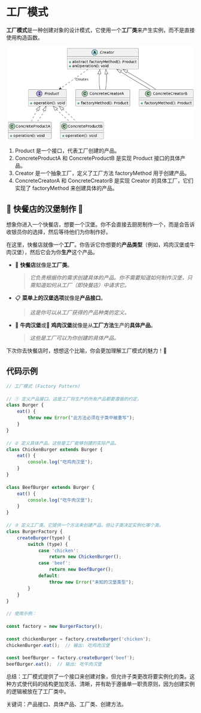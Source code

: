 # 工厂模式

**工厂模式**是一种创建对象的设计模式，它使用一个**工厂类**来产生实例，而不是直接使用构造函数。

![](img/20231011140148.png)

1. Product 是一个接口，代表工厂创建的产品。
2. ConcreteProductA 和 ConcreteProductB 是实现 Product 接口的具体产品。
3. Creator 是一个抽象工厂，定义了工厂方法 factoryMethod 用于创建产品。
4. ConcreteCreatorA 和 ConcreteCreatorB 是实现 Creator 的具体工厂，它们实现了 factoryMethod 来创建具体的产品。

## 🍔 快餐店的汉堡制作 🍟

想象你进入一个快餐店，想要一个汉堡。你不会直接去厨房制作一个，而是会告诉收银员你的选择，然后等待他们为你制作好。

在这里，快餐店就像一个**工厂**。你告诉它你想要的**产品类型**（例如，鸡肉汉堡或牛肉汉堡），然后它会为你**生产**这个产品。

- 🍔 **快餐店**就像是**工厂类**。
  > _它负责根据你的需求创建具体的产品。你不需要知道如何制作汉堡，只需知道如何从工厂（即快餐店）中请求它。_

- 📋 **菜单上的汉堡选项**就像是**产品接口**。
  > _这是你可以从工厂获得的产品种类的定义。_

- 🥩 **牛肉汉堡**或🐔 **鸡肉汉堡**就像是从**工厂方法**生产的**具体产品**。
  > _这些是工厂可以为你创建的具体产品。_

下次你去快餐店时，想想这个比喻，你会更加理解工厂模式的魅力！🌟

## 代码示例

```javascript
// 工厂模式 (Factory Pattern)

// ① 定义产品接口。这是工厂将生产的所有产品都要遵循的约定。
class Burger {
    eat() {
        throw new Error("此方法必须在子类中被重写");
    }
}

// ② 定义具体产品。这些是工厂能够创建的实际产品。
class ChickenBurger extends Burger {
    eat() {
        console.log("吃鸡肉汉堡");
    }
}

class BeefBurger extends Burger {
    eat() {
        console.log("吃牛肉汉堡");
    }
}

// ③ 定义工厂类。它提供一个方法来创建产品，但让子类决定实例化哪个类。
class BurgerFactory {
    createBurger(type) {
        switch (type) {
            case 'chicken':
                return new ChickenBurger();
            case 'beef':
                return new BeefBurger();
            default:
                throw new Error("未知的汉堡类型");
        }
    }
}

// 使用示例：

const factory = new BurgerFactory();

const chickenBurger = factory.createBurger('chicken');
chickenBurger.eat();  // 输出: 吃鸡肉汉堡

const beefBurger = factory.createBurger('beef');
beefBurger.eat();  // 输出: 吃牛肉汉堡

```

总结：工厂模式提供了一个接口来创建对象，但允许子类更改将要实例化的类。这种方式使代码的结构更加灵活、清晰，并有助于遵循单一职责原则，因为创建实例的逻辑被放在了工厂类中。

关键词：产品接口、具体产品、工厂类、创建方法。